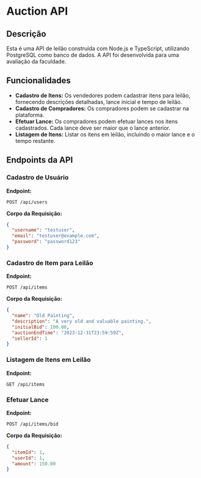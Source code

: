 # Auction API

## Descrição

Esta é uma API de leilão construída com Node.js e TypeScript, utilizando PostgreSQL como banco de dados. A API foi desenvolvida para uma avaliação da faculdade.

## Funcionalidades

- **Cadastro de Itens:** Os vendedores podem cadastrar itens para leilão, fornecendo descrições detalhadas, lance inicial e tempo de leilão.
- **Cadastro de Compradores:** Os compradores podem se cadastrar na plataforma.
- **Efetuar Lance:** Os compradores podem efetuar lances nos itens cadastrados. Cada lance deve ser maior que o lance anterior.
- **Listagem de Itens:** Listar os itens em leilão, incluindo o maior lance e o tempo restante.

## Endpoints da API

### Cadastro de Usuário

**Endpoint:**

```
POST /api/users
```

**Corpo da Requisição:**

```json
{
  "username": "testuser",
  "email": "testuser@example.com",
  "password": "password123"
}
```

### Cadastro de Item para Leilão

**Endpoint:**

```
POST /api/items
```

**Corpo da Requisição:**

```json
{
  "name": "Old Painting",
  "description": "A very old and valuable painting.",
  "initialBid": 100.00,
  "auctionEndTime": "2023-12-31T23:59:59Z",
  "sellerId": 1
}
```

### Listagem de Itens em Leilão

**Endpoint:**

```
GET /api/items
```

### Efetuar Lance

**Endpoint:**

```
POST /api/items/bid
```

**Corpo da Requisição:**

```json
{
  "itemId": 1,
  "userId": 1,
  "amount": 150.00
}
```
